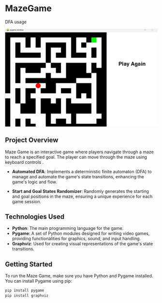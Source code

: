 # MazeGame
DFA usage

![Maze Game Peak](sample_pic.png)  

## Project Overview
Maze Game is an interactive game where players navigate through a maze to reach a specified goal. The player can move through the maze using keyboard controls .
- **Automated DFA**: Implements a deterministic finite automaton (DFA) to manage and automate the game's state transitions, enhancing the game's logic and flow.
  
- **Start and Goal States Randomizer**: Randomly generates the starting and goal positions in the maze, ensuring a unique experience for each game session.
## Technologies Used
- **Python**: The main programming language for the game.
- **Pygame**: A set of Python modules designed for writing video games, providing functionalities for graphics, sound, and input handling.
- **Graphviz**: Used for creating visual representations of the game's state transitions.

## Getting Started
To run the Maze Game, make sure you have Python and Pygame installed. You can install Pygame using pip:

```bash
pip install pygame
pip install graphviz
